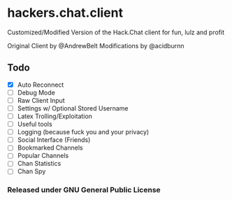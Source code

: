 # hackers.chat.client
Customized/Modified Version of the Hack.Chat client for fun, lulz and profit

Original Client by @AndrewBelt
Modifications by @acidburnn

## Todo
- [x] Auto Reconnect
- [ ] Debug Mode
- [ ] Raw Client Input
- [ ] Settings w/ Optional Stored Username
- [ ] Latex Trolling/Exploitation
- [ ] Useful tools
- [ ] Logging (because fuck you and your privacy)
- [ ] Social Interface (Friends)
- [ ] Bookmarked Channels
- [ ] Popular Channels
- [ ] Chan Statistics
- [ ] Chan Spy

### Released under GNU General Public License
